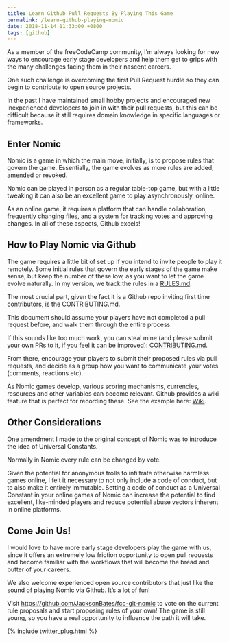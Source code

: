 ```yaml
---
title: Learn Github Pull Requests By Playing This Game
permalink: /learn-github-playing-nomic
date: 2018-11-14 11:33:00 +0800
tags: [github]
---
```


As a member of the freeCodeCamp community, I’m always looking for new ways to encourage early stage developers and help them get to grips with the many challenges facing them in their nascent careers.

One such challenge is overcoming the first Pull Request hurdle so they can begin to contribute to open source projects.

In the past I have maintained small hobby projects and encouraged new inexperienced developers to join in with their pull requests, but this can be difficult because it still requires domain knowledge in specific languages or frameworks.

## Enter Nomic
Nomic is a game in which the main move, initially, is to propose rules that govern the game. Essentially, the game evolves as more rules are added, amended or revoked.

Nomic can be played in person as a regular table-top game, but with a little tweaking it can also be an excellent game to play asynchronously, online.

As an online game, it requires a platform that can handle collaboration, frequently changing files, and a system for tracking votes and approving changes. In all of these aspects, Github excels!

## How to Play Nomic via Github
The game requires a little bit of set up if you intend to invite people to play it remotely. Some initial rules that govern the early stages of the game make sense, but keep the number of these low, as you want to let the game evolve naturally. In my version, we track the rules in a [RULES.md](https://github.com/JacksonBates/fcc-git-nomic/blob/master/RULES.md).

The most crucial part, given the fact it is a Github repo inviting first time contributors, is the CONTRIBUTING.md.

This document should assume your players have not completed a pull request before, and walk them through the entire process.

If this sounds like too much work, you can steal mine (and please submit your own PRs to it, if you feel it can be improved): [CONTRIBUTING.md](https://github.com/JacksonBates/fcc-git-nomic/blob/master/CONTRIBUTING.md).

From there, encourage your players to submit their proposed rules via pull requests, and decide as a group how you want to communicate your votes (comments, reactions etc).

As Nomic games develop, various scoring mechanisms, currencies, resources and other variables can become relevant. Github provides a wiki feature that is perfect for recording these. See the example here: [Wiki](https://github.com/JacksonBates/fcc-git-nomic/wiki).

## Other Considerations
One amendment I made to the original concept of Nomic was to introduce the idea of Universal Constants.

Normally in Nomic every rule can be changed by vote.

Given the potential for anonymous trolls to infiltrate otherwise harmless games online, I felt it necessary to not only include a code of conduct, but to also make it entirely immutable. Setting a code of conduct as a Universal Constant in your online games of Nomic can increase the potential to find excellent, like-minded players and reduce potential abuse vectors inherent in online platforms.

## Come Join Us!
I would love to have more early stage developers play the game with us, since it offers an extremely low friction opportunity to open pull requests and become familiar with the workflows that will become the bread and butter of your careers.

We also welcome experienced open source contributors that just like the sound of playing Nomic via Github. It’s a lot of fun!

Visit https://github.com/JacksonBates/fcc-git-nomic to vote on the current rule proposals and start proposing rules of your own! The game is still young, so you have a real opportunity to influence the path it will take.

{% include twitter_plug.html %}